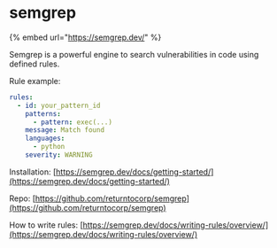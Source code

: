 # semgrep

{% embed url="https://semgrep.dev/" %}

Semgrep is a powerful engine to search vulnerabilities in code using defined rules.

Rule example:

```yaml
rules:
  - id: your_pattern_id
    patterns:
      - pattern: exec(...)
    message: Match found
    languages:
      - python
    severity: WARNING

```

Installation: [https://semgrep.dev/docs/getting-started/](https://semgrep.dev/docs/getting-started/)

Repo: [https://github.com/returntocorp/semgrep](https://github.com/returntocorp/semgrep)

How to write rules: [https://semgrep.dev/docs/writing-rules/overview/](https://semgrep.dev/docs/writing-rules/overview/)
